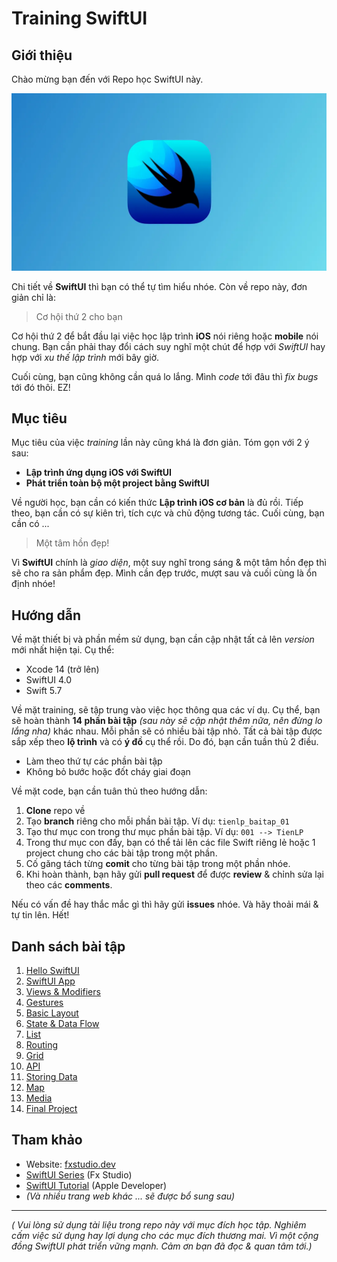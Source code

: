 # Training SwiftUI
## Giới thiệu

Chào mừng bạn đến với Repo học SwiftUI này.

![0001](./_img/0001.jpeg)

Chi tiết về **SwiftUI** thì bạn có thể tự tìm hiểu nhóe. Còn về repo này, đơn giản chỉ là:

> Cơ hội thứ 2 cho bạn

Cơ hội thứ 2 để bắt đầu lại việc học lập trình **iOS** nói riêng hoặc **mobile** nói chung. Bạn cần phải thay đổi cách suy nghĩ một chút để hợp với *SwiftUI* hay hợp với *xu thế lập trình* mới bây giờ. 

Cuối cùng, bạn cũng không cần quá lo lắng. Mình *code* tới đâu thì *fix bugs* tới đó thôi. EZ!

## Mục tiêu

Mục tiêu của việc *training* lần này cũng khá là đơn giản. Tóm gọn với 2 ý sau:

* **Lập trình ứng dụng iOS với SwiftUI**
* **Phát triển toàn bộ một project bằng SwiftUI**

Về người học, bạn cần có kiến thức **Lập trình iOS cơ bản** là đủ rồi. Tiếp theo, bạn cần có sự kiên trì, tích cực và chủ động tương tác. Cuối cùng, bạn cần có ...

> Một tâm hồn đẹp!

Vì **SwiftUI** chính là *giao diện*, một suy nghĩ trong sáng & một tâm hồn đẹp thì sẽ cho ra sản phẩm đẹp. Mình cần đẹp trước, mượt sau và cuối cùng là ổn định nhóe!

## Hướng dẫn

Về mặt thiết bị và phần mềm sử dụng, bạn cần cập nhật tất cả lên *version* mới nhất hiện tại. Cụ thể:

* Xcode 14 (trở lên)
* SwiftUI 4.0
* Swift 5.7

Về mặt training,  sẽ tập trung vào việc học thông qua các ví dụ. Cụ thể, bạn sẽ hoàn thành **14 phần bài tập** *(sau này sẽ cập nhật thêm nữa, nên đừng lo lắng nha)* khác nhau. Mỗi phần sẽ có nhiều bài tập nhỏ. Tất cả bài tập được sắp xếp theo **lộ trình** và có **ý đồ** cụ thể rồi. Do đó, bạn cần tuần thủ 2 điều.

* Làm theo thứ tự các phần bài tập
* Không bỏ bước hoặc đốt cháy giai đoạn

Về mặt code, bạn cần tuân thủ theo hướng dẫn:

1. **Clone** repo về
2. Tạo **branch** riêng cho mỗi phần bài tập. Ví dụ: `tienlp_baitap_01`
3. Tạo thư mục con trong thư mục phần bài tập. Ví dụ: `001 --> TienLP`
4. Trong thư mục con đấy, bạn có thể tải lên các file Swift riêng lẻ hoặc 1 project chung cho các bài tập trong một phần.
5. Cố găng tách từng **comit** cho từng bài tập trong một phần nhóe.
6. Khi hoàn thành, bạn hãy gửi **pull request** để được **review** & chỉnh sửa lại theo các **comments**.

Nếu có vấn đề hay thắc mắc gì thì hãy gửi **issues** nhóe. Và hãy thoải mái & tự tin lên. Hết!

## Danh sách bài tập

1. [Hello SwiftUI](./001)
2. [SwiftUI App](./002)
3. [Views & Modifiers](./003)
4. [Gestures](./004)
5. [Basic Layout](./005)
6. [State & Data Flow](./006)
7. [List](./007)
8. [Routing](./008)
9. [Grid](./009)
10. [API](./010)
11. [Storing Data](./011)
12. [Map](./012)
13. [Media](./013)
14. [Final Project](./014)

## Tham khảo

* Website: [fxstudio.dev](https://fxstudio.dev/)
* [SwiftUI Series](https://fxstudio.dev/category/code/swiftui/) (Fx Studio)
* [SwiftUI Tutorial](https://developer.apple.com/tutorials/swiftui) (Apple Developer)
* *(Và nhiều trang web khác ... sẽ được bổ sung sau)*

---

*( Vui lòng sử dụng tài liệu trong repo này với mục đích học tập. Nghiêm cấm việc sử dụng hay lợi dụng cho các mục đích thương mai. Vì một cộng đồng SwiftUI phát triển vững mạnh. Cảm ơn bạn đã đọc & quan tâm tới.)*